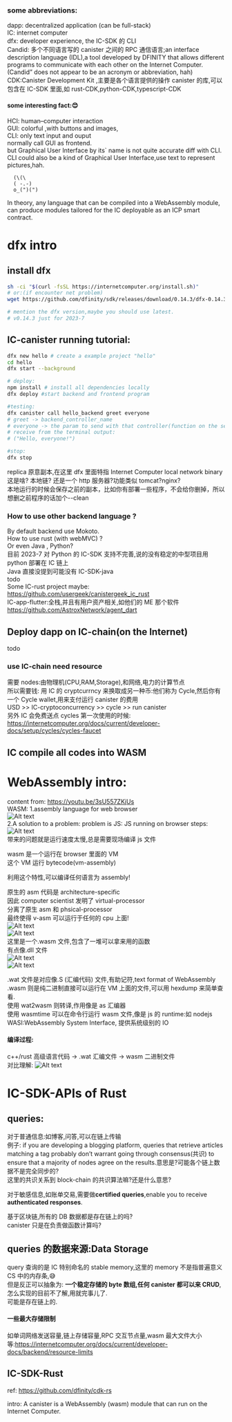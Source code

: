 ### some abbreviations:

dapp: decentralized application (can be full-stack)  
IC: internet computer  
dfx: developer experience, the IC-SDK 的 CLI  
Candid: 多个不同语言写的 canister 之间的 RPC 通信语言;an interface description language (IDL),a tool developed by DFINITY that allows different programs to communicate with each other on the Internet Computer.(Candid” does not appear to be an acronym or abbreviation, hah)  
CDK:Canister Development Kit ,主要是各个语言提供的操作 canister 的库,可以包含在 IC-SDK 里面,如 rust-CDK,python-CDK,typescript-CDK  

#### some interesting fact:😊

HCI: human–computer interaction  
GUI: colorful ,with buttons and images,  
CLI: only text input and ouput  
normally call GUI as frontend.  
but Graphical User Interface by its\` name is not quite accurate diff with CLI. CLI could also be a kind of Graphical User Interface,use text to represent pictures,hah.  

```
  (\(\
  ( -.-)
  o_(")(")

```

In theory, any language that can be compiled into a WebAssembly module, can produce modules tailored for the IC deployable as an ICP smart contract.  

# dfx intro

## install dfx

```sh
sh -ci "$(curl -fsSL https://internetcomputer.org/install.sh)"
# or:(if encounter net problem)
wget https://github.com/dfinity/sdk/releases/download/0.14.3/dfx-0.14.3-x86_64-linux.tar.gz

# mention the dfx version,maybe you should use latest.
# v0.14.3 just for 2023-7


```

## IC-canister running tutorial:

```sh
dfx new hello # create a example project "hello"
cd hello
dfx start --background

# deploy:
npm install # install all dependencies locally
dfx deploy #start backend and frontend program

#testing:
dfx canister call hello_backend greet everyone
# greet -> backend_controller_name
# everyone -> the param to send with that controller(function on the server)
# receive from the terminal output:
# ("Hello, everyone!")

#stop:
dfx stop
```

replica 原意副本,在这里 dfx 里面特指 Internet Computer local network binary  
这是啥? 本地链? 还是一个 http 服务器?功能类似 tomcat?nginx?  
本地运行的时候会保存之前的副本，比如你有部署一些程序，不会给你删掉，所以想删之前程序的话加个--clean  

### How to use other backend language ?

By default backend use Mokoto.  
How to use rust (with webMVC) ?  
Or even Java , Python?  
目前 2023-7 对 Python 的 IC-SDK 支持不完善,说的没有稳定的中型项目用 python 部署在 IC 链上  
Java 直接没提到可能没有 IC-SDK-java  
todo  
Some IC-rust project maybe:
https://github.com/usergeek/canistergeek_ic_rust  
IC-app-flutter:全栈,并且有用户资产相关,如他们的 ME 那个软件  
https://github.com/AstroxNetwork/agent_dart  

## Deploy dapp on IC-chain(on the Internet)

todo  

### use IC-chain need resource

需要 nodes:由物理机(CPU,RAM,Storage),和网络,电力的计算节点  
所以需要钱: 用 IC 的 cryptcurrncy 来换取成另一种币:他们称为 Cycle,然后你有一个 Cycle wallet,用来支付运行 canister 的费用  
USD >> IC-cryptoconcurrency >> cycle >> run canister  
另外 IC 会免费送点 cycles 第一次使用的时候:  
https://internetcomputer.org/docs/current/developer-docs/setup/cycles/cycles-faucet  

## IC compile all codes into WASM

# WebAssembly intro:

content from: https://youtu.be/3sU557ZKjUs  
WASM:
1.assembly language for web browser  
![Alt text](image.png)  
2.A solution to a problem:
problem is JS:
JS running on browser steps:
![Alt text](image-1.png)  
带来的问题就是运行速度太慢,总是需要现场编译 js 文件  

wasm 是一个运行在 browser 里面的 VM  
这个 VM 运行 bytecode(vm-assembly)  

利用这个特性,可以编译任何语言为 assembly!  

原生的 asm 代码是 architecture-specific  
因此 computer scientist 发明了 virtual-processor  
分离了原生 asm 和 phsical-processor  
最终使得 v-asm 可以运行于任何的 cpu 上面!  
![Alt text](image-2.png)  
![Alt text](image-4.png)  
这里是一个.wasm 文件,包含了一堆可以拿来用的函数  
有点像.dll 文件  
![Alt text](image-3.png)  
![Alt text](image-5.png)  

.wat 文件是对应像.S (汇编代码) 文件,有助记符,text format of WebAssembly  
.wasm 则是纯二进制直接可以运行在 VM 上面的文件,可以用 hexdump 来简单查看.  
使用 wat2wasm 则转译,作用像是 as 汇编器  
使用 wasmtime 可以在命令行运行 wasm 文件,像是 js 的 runtime:如 nodejs  
WASI:WebAssembly System Interface, 提供系统级别的 IO  

#### 编译过程:

c++/rust 高级语言代码 -> .wat 汇编文件 -> wasm 二进制文件  
对比理解:
![Alt text](image-6.png)  

# IC-SDK-APIs of Rust

## queries:

对于普通信息:如博客,问答,可以在链上传输  
例子:
if you are developing a blogging platform, queries that retrieve articles matching a tag probably don’t warrant going through consensus(共识) to ensure that a majority of nodes agree on the results.意思是?可能各个链上数据不是完全同步的?  
这里的共识关系到 block-chain 的共识算法嘛?还是什么意思?  

对于敏感信息,如账单交易,需要做**certified queries**,enable you to receive **authenticated responses**.  

基于区块链,所有的 DB 数据都是存在链上的吗?  
canister 只是在负责做函数计算吗?  

## queries 的数据来源:Data Storage

query 查询的是 IC 特别命名的 stable memory,这里的 memory 不是指普遍意义 CS 中的内存条,😅  
但是反正可以抽象为:
**一个稳定存储的 byte 数组,任何 canister 都可以来 CRUD**,  
怎么实现的目前不了解,用就完事儿了.  
可能是存在链上的.  

#### 一些最大存储限制

如单词网络发送容量,链上存储容量,RPC 交互节点量,wasm 最大文件大小等:https://internetcomputer.org/docs/current/developer-docs/backend/resource-limits  

## IC-SDK-Rust

ref: https://github.com/dfinity/cdk-rs  

intro:
A canister is a WebAssembly (wasm) module that can run on the Internet Computer.  
